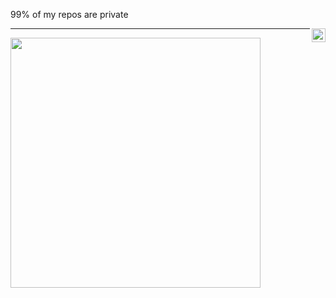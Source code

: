 99% of my repos are private

<a style="color: blue" href="https://twitter.com/xyba1337" target="_blank" rel="nofollow"><img align="right" alt="xybas's Twitter" width="22px" src="https://cdn.jsdelivr.net/npm/simple-icons@v3/icons/twitter.svg" /></a>

---
<p>
  <img src = "https://github-readme-stats-sigma-five.vercel.app/api?username=xyba1337&show_icons=true&theme=bear" width = 400>
</p>
